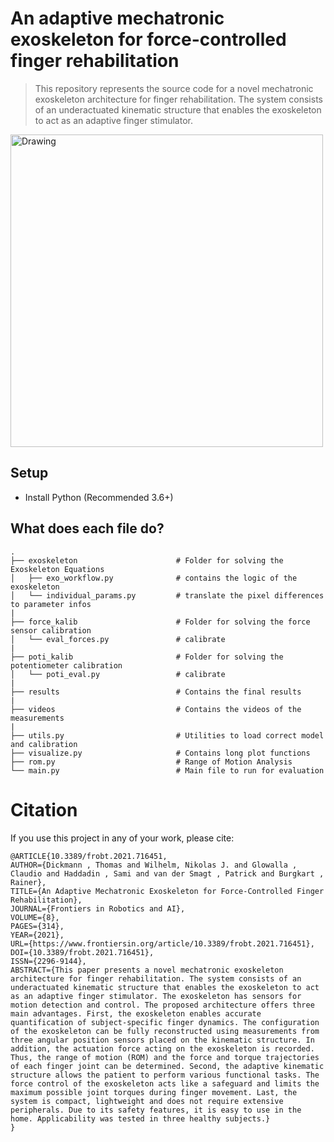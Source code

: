 # An adaptive mechatronic exoskeleton for force-controlled finger rehabilitation
>This repository represents the source code for a novel mechatronic exoskeleton architecture for finger rehabilitation. The system consists of an underactuated kinematic structure that enables the exoskeleton to act as an adaptive finger stimulator. 


 <img src="results\all_in_one.png" alt="Drawing" style="width: 500px;">


## Setup

* Install Python (Recommended 3.6+)


## What does each file do? 

    .     
    ├── exoskeleton                      # Folder for solving the Exoskeleton Equations
    │   ├── exo_workflow.py              # contains the logic of the exoskeleton
    │   └── individual_params.py         # translate the pixel differences to parameter infos
    |
    ├── force_kalib                      # Folder for solving the force sensor calibration
    │   └── eval_forces.py               # calibrate
    |
    ├── poti_kalib                       # Folder for solving the potentiometer calibration
    │   └── poti_eval.py                 # calibrate
    |
    ├── results                          # Contains the final results
    |
    ├── videos                           # Contains the videos of the measurements
    |
    ├── utils.py                         # Utilities to load correct model and calibration
    ├── visualize.py                     # Contains long plot functions
    ├── rom.py                           # Range of Motion Analysis
    └── main.py                          # Main file to run for evaluation

# Citation

If you use this project in any of your work, please cite:

```
@ARTICLE{10.3389/frobt.2021.716451,
AUTHOR={Dickmann , Thomas and Wilhelm, Nikolas J. and Glowalla , Claudio and Haddadin , Sami and van der Smagt , Patrick and Burgkart , Rainer},    
TITLE={An Adaptive Mechatronic Exoskeleton for Force-Controlled Finger Rehabilitation},      
JOURNAL={Frontiers in Robotics and AI},      
VOLUME={8},      
PAGES={314},     
YEAR={2021},      
URL={https://www.frontiersin.org/article/10.3389/frobt.2021.716451},       
DOI={10.3389/frobt.2021.716451},      
ISSN={2296-9144},   
ABSTRACT={This paper presents a novel mechatronic exoskeleton architecture for finger rehabilitation. The system consists of an underactuated kinematic structure that enables the exoskeleton to act as an adaptive finger stimulator. The exoskeleton has sensors for motion detection and control. The proposed architecture offers three main advantages. First, the exoskeleton enables accurate quantification of subject-specific finger dynamics. The configuration of the exoskeleton can be fully reconstructed using measurements from three angular position sensors placed on the kinematic structure. In addition, the actuation force acting on the exoskeleton is recorded. Thus, the range of motion (ROM) and the force and torque trajectories of each finger joint can be determined. Second, the adaptive kinematic structure allows the patient to perform various functional tasks. The force control of the exoskeleton acts like a safeguard and limits the maximum possible joint torques during finger movement. Last, the system is compact, lightweight and does not require extensive peripherals. Due to its safety features, it is easy to use in the home. Applicability was tested in three healthy subjects.}
}
```